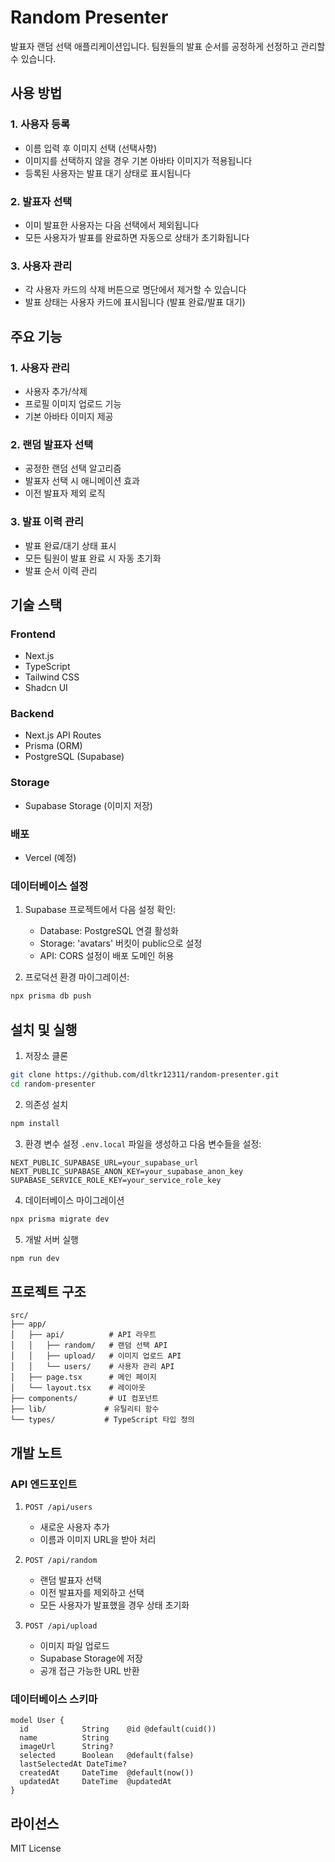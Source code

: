 # Random Presenter

발표자 랜덤 선택 애플리케이션입니다. 팀원들의 발표 순서를 공정하게 선정하고 관리할 수 있습니다.

## 사용 방법

### 1. 사용자 등록

- 이름 입력 후 이미지 선택 (선택사항)
- 이미지를 선택하지 않을 경우 기본 아바타 이미지가 적용됩니다
- 등록된 사용자는 발표 대기 상태로 표시됩니다

### 2. 발표자 선택

- 이미 발표한 사용자는 다음 선택에서 제외됩니다
- 모든 사용자가 발표를 완료하면 자동으로 상태가 초기화됩니다

### 3. 사용자 관리

- 각 사용자 카드의 삭제 버튼으로 명단에서 제거할 수 있습니다
- 발표 상태는 사용자 카드에 표시됩니다 (발표 완료/발표 대기)

## 주요 기능

### 1. 사용자 관리

- 사용자 추가/삭제
- 프로필 이미지 업로드 기능
- 기본 아바타 이미지 제공

### 2. 랜덤 발표자 선택

- 공정한 랜덤 선택 알고리즘
- 발표자 선택 시 애니메이션 효과
- 이전 발표자 제외 로직

### 3. 발표 이력 관리

- 발표 완료/대기 상태 표시
- 모든 팀원이 발표 완료 시 자동 초기화
- 발표 순서 이력 관리

## 기술 스택

### Frontend

- Next.js
- TypeScript
- Tailwind CSS
- Shadcn UI

### Backend

- Next.js API Routes
- Prisma (ORM)
- PostgreSQL (Supabase)

### Storage

- Supabase Storage (이미지 저장)

### 배포

- Vercel (예정)

### 데이터베이스 설정

1. Supabase 프로젝트에서 다음 설정 확인:

   - Database: PostgreSQL 연결 활성화
   - Storage: 'avatars' 버킷이 public으로 설정
   - API: CORS 설정이 배포 도메인 허용

2. 프로덕션 환경 마이그레이션:

```bash
npx prisma db push
```
## 설치 및 실행

1. 저장소 클론

```bash
git clone https://github.com/dltkr12311/random-presenter.git
cd random-presenter
```

2. 의존성 설치

```bash
npm install
```

3. 환경 변수 설정
   `.env.local` 파일을 생성하고 다음 변수들을 설정:

```
NEXT_PUBLIC_SUPABASE_URL=your_supabase_url
NEXT_PUBLIC_SUPABASE_ANON_KEY=your_supabase_anon_key
SUPABASE_SERVICE_ROLE_KEY=your_service_role_key
```

4. 데이터베이스 마이그레이션

```bash
npx prisma migrate dev
```

5. 개발 서버 실행

```bash
npm run dev
```

## 프로젝트 구조

```
src/
├── app/
│   ├── api/          # API 라우트
│   │   ├── random/   # 랜덤 선택 API
│   │   ├── upload/   # 이미지 업로드 API
│   │   └── users/    # 사용자 관리 API
│   ├── page.tsx      # 메인 페이지
│   └── layout.tsx    # 레이아웃
├── components/       # UI 컴포넌트
├── lib/             # 유틸리티 함수
└── types/           # TypeScript 타입 정의
```

## 개발 노트

### API 엔드포인트

1. `POST /api/users`

   - 새로운 사용자 추가
   - 이름과 이미지 URL을 받아 처리

2. `POST /api/random`

   - 랜덤 발표자 선택
   - 이전 발표자를 제외하고 선택
   - 모든 사용자가 발표했을 경우 상태 초기화

3. `POST /api/upload`
   - 이미지 파일 업로드
   - Supabase Storage에 저장
   - 공개 접근 가능한 URL 반환

### 데이터베이스 스키마

```prisma
model User {
  id            String    @id @default(cuid())
  name          String
  imageUrl      String?
  selected      Boolean   @default(false)
  lastSelectedAt DateTime?
  createdAt     DateTime  @default(now())
  updatedAt     DateTime  @updatedAt
}
```

## 라이선스

MIT License
